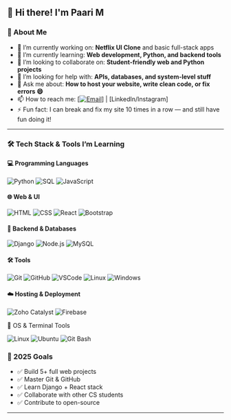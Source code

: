 ## 👋 Hi there! I'm Paari M

### 🚀 About Me

- 🔭 I’m currently working on: **Netflix UI Clone** and basic full-stack apps
- 🌱 I’m currently learning: **Web development, Python, and backend tools**
- 👯 I’m looking to collaborate on: **Student-friendly web and Python projects**
- 🤔 I’m looking for help with: **APIs, databases, and system-level stuff**
- 💬 Ask me about: **How to host your website, write clean code, or fix errors 😄**
- 📫 How to reach me: [[![Email](https://img.shields.io/badge/Gmail-D14836?style=for-the-badge&logo=gmail&logoColor=white)](mailto:paarim3@gmail.com)] | [LinkedIn/Instagram]
- ⚡ Fun fact: I can break and fix my site 10 times in a row — and still have fun doing it!

---

### 🛠️ Tech Stack & Tools I’m Learning

#### 💻 Programming Languages
![Python](https://img.shields.io/badge/-Python-3776AB?style=flat&logo=python&logoColor=white)
![SQL](https://img.shields.io/badge/-SQL-4479A1?style=flat&logo=postgresql&logoColor=white)
![JavaScript](https://img.shields.io/badge/-JavaScript-F7DF1E?style=flat&logo=javascript&logoColor=black)

#### 🌐 Web & UI
![HTML](https://img.shields.io/badge/-HTML5-E34F26?style=flat&logo=html5&logoColor=white)
![CSS](https://img.shields.io/badge/-CSS3-1572B6?style=flat&logo=css3&logoColor=white)
![React](https://img.shields.io/badge/-React-61DAFB?style=flat&logo=react&logoColor=black)
![Bootstrap](https://img.shields.io/badge/-Bootstrap-7952B3?style=flat&logo=bootstrap&logoColor=white)

#### 🧠 Backend & Databases
![Django](https://img.shields.io/badge/-Django-092E20?style=flat&logo=django&logoColor=white)
![Node.js](https://img.shields.io/badge/-Node.js-339933?style=flat&logo=node.js&logoColor=white)
![MySQL](https://img.shields.io/badge/-MySQL-4479A1?style=flat&logo=mysql&logoColor=white)

#### 🛠️ Tools 
![Git](https://img.shields.io/badge/-Git-F05032?style=flat&logo=git&logoColor=white)
![GitHub](https://img.shields.io/badge/-GitHub-181717?style=flat&logo=github&logoColor=white)
![VSCode](https://img.shields.io/badge/-VSCode-007ACC?style=flat&logo=visual-studio-code&logoColor=white)
![Linux](https://img.shields.io/badge/-Linux-FCC624?style=flat&logo=linux&logoColor=black)
![Windows](https://img.shields.io/badge/-Windows-0078D6?style=flat&logo=windows&logoColor=white)

#### ☁️ Hosting & Deployment
![Zoho Catalyst](https://img.shields.io/badge/Zoho%20Catalyst-FF0000?style=for-the-badge&logo=zoho&logoColor=white)
![Firebase](https://img.shields.io/badge/Firebase-FFCA28?style=for-the-badge&logo=firebase&logoColor=black)

🐧 OS & Terminal Tools

![Linux](https://img.shields.io/badge/Linux-FCC624?style=for-the-badge&logo=linux&logoColor=black)
![Ubuntu](https://img.shields.io/badge/Ubuntu-E95420?style=for-the-badge&logo=ubuntu&logoColor=white)
![Git Bash](https://img.shields.io/badge/GitBash-000000?style=for-the-badge&logo=git&logoColor=white)

### 📌 2025 Goals

- ✅ Build 5+ full web projects
- ✅ Master Git & GitHub
- ✅ Learn Django + React stack
- ✅ Collaborate with other CS students
- ✅ Contribute to open-source

---

